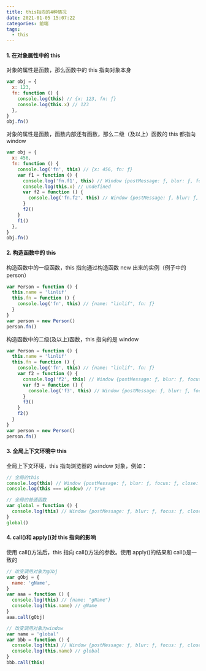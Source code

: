 ```yaml
---
title: this指向的4种情况
date: 2021-01-05 15:07:22
categories: 前端
tags:
  - this
---
```


#### 1. 在对象属性中的 this

对象的属性是函数，那么函数中的 this 指向对象本身

<!--more-->

```js
var obj = {
  x: 123,
  fn: function () {
    console.log(this) // {x: 123, fn: ƒ}
    console.log(this.x) // 123
  },
}
obj.fn()
```

对象的属性是函数，函数内部还有函数，那么二级（及以上）函数的 this 都指向 window

```js
var obj = {
  x: 456,
  fn: function () {
    console.log('fn', this) // {x: 456, fn: ƒ}
    var f1 = function () {
      console.log('fn.f1', this) // Window {postMessage: ƒ, blur: ƒ, focus: ƒ, close: ƒ, parent: Window, …}
      console.log(this.x) // undefined
      var f2 = function () {
        console.log('fn.f2', this) // Window {postMessage: ƒ, blur: ƒ, focus: ƒ, close: ƒ, parent: Window, …}
      }
      f2()
    }
    f1()
  },
}
obj.fn()
```

#### 2. 构造函数中的 this

构造函数中的一级函数，this 指向通过构造函数 new 出来的实例（例子中的 person）

```js
var Person = function () {
  this.name = 'linlif'
  this.fn = function () {
    console.log('fn', this) // {name: "linlif", fn: ƒ}
  }
}
var person = new Person()
person.fn()
```

构造函数中的二级(及以上)函数，this 指向的是 window

```js
var Person = function () {
  this.name = 'linlif'
  this.fn = function () {
    console.log('fn', this) // {name: "linlif", fn: ƒ}
    var f2 = function () {
      console.log('f2', this) // Window {postMessage: ƒ, blur: ƒ, focus: ƒ, close: ƒ, parent: Window, …}
      var f3 = function () {
        console.log('f3', this) // Window {postMessage: ƒ, blur: ƒ, focus: ƒ, close: ƒ, parent: Window, …}
      }
      f3()
    }
    f2()
  }
}
var person = new Person()
person.fn()
```

#### 3. 全局上下文环境中 this

全局上下文环境，this 指向浏览器的 window 对象，例如：

```js
// 全局的this
console.log(this) // Window {postMessage: ƒ, blur: ƒ, focus: ƒ, close: ƒ, parent: Window, …}
console.log(this === window) // true

// 全局的普通函数
var global = function () {
  console.log(this) // Window {postMessage: ƒ, blur: ƒ, focus: ƒ, close: ƒ, parent: Window, …}
}
global()
```

#### 4. call()和 apply()对 this 指向的影响

使用 call()方法后，this 指向 call()方法的参数。使用 apply()的结果和 call()是一致的

```js
// 改变调用对象为gObj
var gObj = {
  name: 'gName',
}
var aaa = function () {
  console.log(this) // {name: "gName"}
  console.log(this.name) // gName
}
aaa.call(gObj)

// 改变调用对象为window
var name = 'global'
var bbb = function () {
  console.log(this) // Window {postMessage: ƒ, blur: ƒ, focus: ƒ, close: ƒ, parent: Window, …}
  console.log(this.name) // global
}
bbb.call(this)
```
